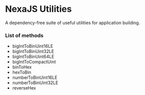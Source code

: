 # NexaJS Utilities

A dependency-free suite of useful utilities for application building.

### List of methods

- bigIntToBinUint16LE
- bigIntToBinUint32LE
- bigIntToBinUint64LE
- bigIntToCompactUint
- binToHex
- hexToBin
- numberToBinUint16LE
- numberToBinUint32LE
- reverseHex
